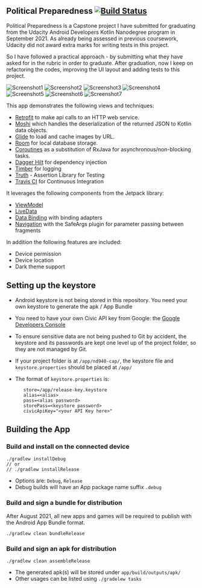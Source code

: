 ## Political Preparedness [![Build Status](https://app.travis-ci.com/ryanwong-uk/nd940-cap-advanced-android-programming-project.svg?branch=main)](https://app.travis-ci.com/ryanwong-uk/nd940-cap-advanced-android-programming-project)

Political Preparedness is a Capstone project I have submitted for graduating from the Udacity
Android Developers Kotlin Nanodegree program in September 2021. As already being assessed in
previous coursework, Udacity did not award extra marks for writing tests in this project.

So I have followed a practical approach - by submitting what they have asked for in the rubric in
order to graduate. After graduation, now I keep on refactoring the codes, improving the UI layout
and adding tests to this project.

![Screenshot1](screenshots/screen0.png) ![Screenshot2](screenshots/screen1.png)
![Screenshot3](screenshots/screen2.png) ![Screenshot4](screenshots/screen3.png)
![Screenshot5](screenshots/screen4.png) ![Screenshot6](screenshots/screen5.png)
![Screenshot7](screenshots/screen6.png)

This app demonstrates the following views and techniques:

* [Retrofit](https://square.github.io/retrofit/) to make api calls to an HTTP web service.
* [Moshi](https://github.com/square/moshi) which handles the deserialization of the returned JSON to
  Kotlin data objects.
* [Glide](https://bumptech.github.io/glide/) to load and cache images by URL.
* [Room](https://developer.android.com/training/data-storage/room) for local database storage.
* [Coroutines](https://github.com/Kotlin/kotlinx.coroutines) as a substitution of RxJava for
  asynchronous/non-blocking tasks.
* [Dagger Hilt](https://dagger.dev/hilt/) for dependency injection
* [Timber](https://github.com/JakeWharton/timber) for logging
* [Truth](https://truth.dev/) - Assertion Library for Testing
* [Travis CI](https://travis-ci.org/) for Continuous Integration

It leverages the following components from the Jetpack library:

* [ViewModel](https://developer.android.com/topic/libraries/architecture/viewmodel)
* [LiveData](https://developer.android.com/topic/libraries/architecture/livedata)
* [Data Binding](https://developer.android.com/topic/libraries/data-binding/) with binding adapters
* [Navigation](https://developer.android.com/topic/libraries/architecture/navigation/) with the
  SafeArgs plugin for parameter passing between fragments

In addition the following features are included:

* Device permission
* Device location
* Dark theme support

## Setting up the keystore

* Android keystore is not being stored in this repository. You need your own keystore to generate
  the apk / App Bundle

* You need to have your own Civic API key from Google:
  the [Google Developers Console](https://console.developers.google.com/)

* To ensure sensitive data are not being pushed to Git by accident, the keystore and its passwords
  are kept one level up of the project folder, so they are not managed by Git.

* If your project folder is at `/app/nd940-cap/`, the keystore file and `keystore.properties`
  should be placed at `/app/`

* The format of `keystore.properties` is:
  ```
     store=/app/release-key.keystore
     alias=<alias>
     pass=<alias password>
     storePass=<keystore password>
     civicApiKey="<your API Key here>"
  ```

## Building the App

### Build and install on the connected device

   ```
   ./gradlew installDebug
   // or
   // ./gradlew installRelease
   ```

* Options are: `Debug`, `Release`
* Debug builds will have an App package name suffix `.debug`

### Build and sign a bundle for distribution

After August 2021, all new apps and games will be required to publish with the Android App Bundle
format.

   ```
   ./gradlew clean bundleRelease
   ```

### Build and sign an apk for distribution

   ```
   ./gradlew clean assembleRelease
   ```

* The generated apk(s) will be stored under `app/build/outputs/apk/`
* Other usages can be listed using `./gradelew tasks`
